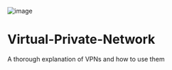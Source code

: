 ![image](https://github.com/Fernandez109/Virtual-Private-Network/assets/135365915/0c2fa08f-7c26-4941-85ac-bdecd5acc0f1)


# Virtual-Private-Network

A thorough explanation of VPNs and how to use them
